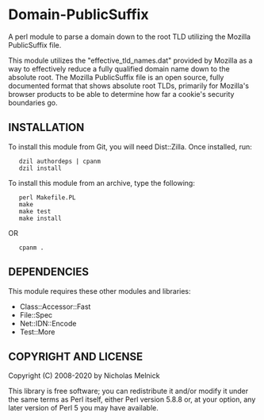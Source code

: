 Domain-PublicSuffix
===================

A perl module to parse a domain down to the root TLD utilizing the Mozilla
PublicSuffix file.

This module utilizes the "effective_tld_names.dat" provided by Mozilla as a way
to effectively reduce a fully qualified domain name down to the absolute root.
The Mozilla PublicSuffix file is an open source, fully documented format that
shows absolute root TLDs, primarily for Mozilla's browser products to be able
to determine how far a cookie's security boundaries go.

INSTALLATION
------------

To install this module from Git, you will need Dist::Zilla. Once installed, run:
```
   dzil authordeps | cpanm
   dzil install
```

To install this module from an archive, type the following:
```
   perl Makefile.PL
   make
   make test
   make install
```
   OR
```
   cpanm .
```

DEPENDENCIES
------------

This module requires these other modules and libraries:

* Class::Accessor::Fast
* File::Spec
* Net::IDN::Encode
* Test::More

COPYRIGHT AND LICENSE
---------------------

Copyright (C) 2008-2020 by Nicholas Melnick

This library is free software; you can redistribute it and/or modify
it under the same terms as Perl itself, either Perl version 5.8.8 or,
at your option, any later version of Perl 5 you may have available.
